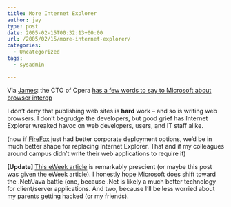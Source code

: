 ```yaml
---
title: More Internet Explorer
author: jay
type: post
date: 2005-02-15T00:32:13+00:00
url: /2005/02/15/more-internet-explorer/
categories:
  - Uncategorized
tags:
  - sysadmin

---
```

Via [James][1]: the CTO of Opera [has a few words to say to Microsoft about browser interop][2]

I don’t deny that publishing web sites is **hard** work &#8211; and so is writing web browsers. I don’t begrudge the developers, but good grief has Internet Explorer wreaked havoc on web developers, users, and IT staff alike.

(now if [FireFox][3] just had better corporate deployment options, we’d be in much better shape for replacing Internet Explorer. That and if my colleagues around campus didn’t write their web applications to require it)

**[Update]** [This eWeek article][4] is remarkably prescient (or maybe this post was given the eWeek article). I honestly hope Microsoft does shift toward the .Net/Java battle (one, because .Net is likely a much better technology for client/server applications. And two, because I’ll be less worried about my parents getting hacked (or my friends).

 [1]: //www.robinsonhouse.com/2005/02/13/web-interop-funny/"
 [2]: //www.theregister.co.uk/2005/02/11/hakon_on_ms_interroperability/"
 [3]: //www.mozilla.org/firefox"
 [4]: //www.eweek.com/article2/0,1759,1764441,00.asp"